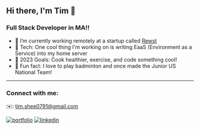 <!--
**Borghese-Gladiator/Borghese-Gladiator** is a ✨ _special_ ✨ repository because its `README.md` (this file) appears on your GitHub profile.

Here are some ideas to get you started:

- 🔭 I’m currently working on ...
- 🌱 I’m currently learning ...
- 👯 I’m looking to collaborate on ...
- 🤔 I’m looking for help with ...
- 💬 Ask me about ...
- 📫 How to reach me: ...
- 😄 Pronouns: ...
- ⚡ Fun fact: ...
-->
## Hi there, I'm Tim 👋

### Full Stack Developer in MA!!

- 🔭 I’m currently working remotely at a startup called [Rewst](https://rewst.io/)
- 🌱 Tech: One cool thing I'm working on is writing EaaS (Environment as a Service) into my home server
- 🥅 2023 Goals: Cook healthier, exercise, and code something cool!
- 🎉 Fun fact: I love to play badminton and once made the Junior US National Team!

---

### Connect with me:
✉️: [tim.shee0791@gmail.com](mailto:tim.shee0791@gmail.com)

[![portfolio](https://img.shields.io/badge/my_portfolio-000?style=for-the-badge&logo=ko-fi&logoColor=white)](https://timshee.netlify.app/)
[![linkedin](https://img.shields.io/badge/linkedin-0A66C2?style=for-the-badge&logo=linkedin&logoColor=white)]([https://www.linkedin.com/](https://www.linkedin.com/in/timothy-shee-aa46a5170/))
